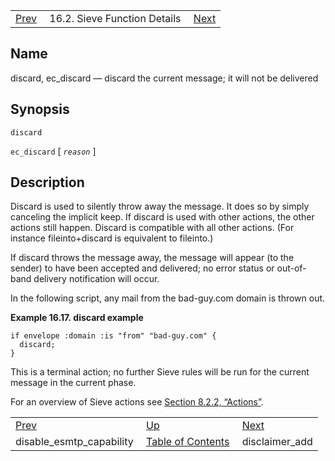 |     |     |     |
| --- | --- | --- |
| [Prev](sieve.ref.disable_esmtp_capability)  | 16.2. Sieve Function Details |  [Next](sieve.ref.disclaimer_add) |

<a name="sieve.ref.discard"></a>
## Name

discard, ec_discard — discard the current message; it will not be delivered

## Synopsis

`discard`

`ec_discard` [ *`reason`* ]

<a name="idp28958912"></a>
## Description

Discard is used to silently throw away the message. It does so by simply canceling the implicit keep. If discard is used with other actions, the other actions still happen. Discard is compatible with all other actions. (For instance fileinto+discard is equivalent to fileinto.)

If discard throws the message away, the message will appear (to the sender) to have been accepted and delivered; no error status or out-of-band delivery notification will occur.

In the following script, any mail from the bad-guy.com domain is thrown out.

<a name="example.discard"></a>

**Example 16.17. discard example**

```
if envelope :domain :is "from" "bad-guy.com" {
  discard;
}
```

This is a terminal action; no further Sieve rules will be run for the current message in the current phase.

For an overview of Sieve actions see [Section 8.2.2, “Actions”](sieve.syntax.basic#sieve.syntax.basic.actions "8.2.2. Actions").


|     |     |     |
| --- | --- | --- |
| [Prev](sieve.ref.disable_esmtp_capability)  | [Up](sieve.ref.files) |  [Next](sieve.ref.disclaimer_add) |
| disable_esmtp_capability  | [Table of Contents](index) |  disclaimer_add |
